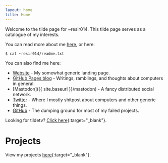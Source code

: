 ```yaml
---
layout: home
title: Home
---
```


Welcome to the tilde page for ~resir014. This tilde page serves as a catalogue of my interests.

You can read more about me <a href="{{ site.baseurl }}/about">here</a>, or here:

```bash
$ cat ~resir014/readme.txt
```

You can also find me here:

* [Website](https://resir014.xyz/) - My somewhat generic landing page.
* [GitHub Pages blog](https://resir014.github.io/) - Writings, ramblings, and thoughts about computers in general.
* [Mastodon]({{ site.baseurl }}/mastodon) - A fancy distributed social network.
* [Twitter](https://twitter.com/resir014) - Where I mostly shitpost about computers and other generic things.
* [GitHub](https://github.com/resir014) - The dumping ground for most of my failed projects.

Looking for tildetv? [Click here](https://tilde.town/~resir014/tildetv){:target="_blank"}.

# Projects

View my projects [here](https://resir014.github.io/projects){:target="_blank"}.
